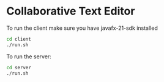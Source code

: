# Collaborative Text Editor

To run the client make sure you have javafx-21-sdk installed 
```bash
cd client
./run.sh
```

To run the server:

```bash
cd server
./run.sh
```